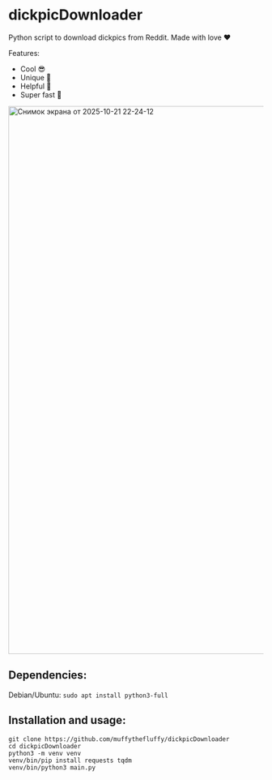 # dickpicDownloader
Python script to download dickpics from Reddit. Made with love ❤️

Features: 
- Cool 😎
- Unique 🦄
- Helpful 🍌
- Super fast 🚀

<img width="1920" height="1080" alt="Снимок экрана от 2025-10-21 22-24-12" src="https://github.com/user-attachments/assets/95e231a8-e1c2-4285-adeb-50d1db9d1f84" />

Dependencies:
---
Debian/Ubuntu: ``` sudo apt install python3-full ```

Installation and usage:
---
```
git clone https://github.com/muffythefluffy/dickpicDownloader
cd dickpicDownloader
python3 -m venv venv
venv/bin/pip install requests tqdm
venv/bin/python3 main.py
```
